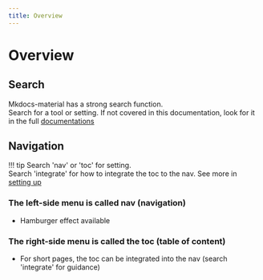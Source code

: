 ```yaml
---
title: Overview
---
```

# Overview
## Search
Mkdocs-material has a strong search function.  
Search for a tool or setting. If not covered in this documentation, look for it in the full [documentations](../#mkdocs-material-documentation)

## Navigation
!!! tip
    Search 'nav' or 'toc' for setting.  
    Search 'integrate' for how to integrate the toc to the nav.
See more in [setting up](../2.settingUp/#navigation)
### The left-side menu is called nav (navigation)
- Hamburger effect available
### The right-side menu is called the toc (table of content)
- For short pages, the toc can be integrated into the nav (search 'integrate' for guidance)